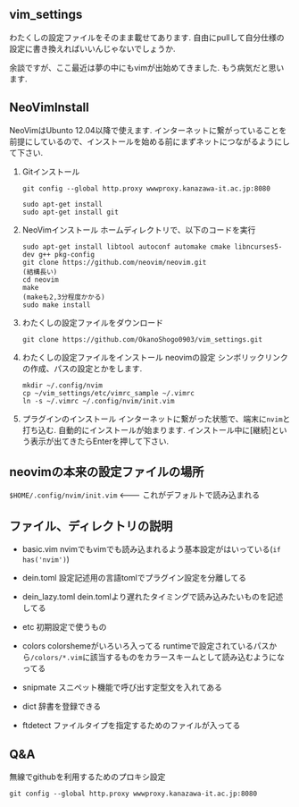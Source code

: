 ## vim_settings
わたくしの設定ファイルをそのまま載せてあります.
自由にpullして自分仕様の設定に書き換えればいいんじゃないでしょうか.

余談ですが、ここ最近は夢の中にもvimが出始めてきました.
もう病気だと思います.

## NeoVimInstall 
NeoVimはUbunto 12.04以降で使えます.
インターネットに繋がっていることを前提にしているので、インストールを始める前にまずネットにつながるようにして下さい.

1. Gitインストール

    ```
    git config --global http.proxy wwwproxy.kanazawa-it.ac.jp:8080

    sudo apt-get install
    sudo apt-get install git
    ```

2. NeoVimインストール
    ホームディレクトリで、以下のコードを実行

    ```
    sudo apt-get install libtool autoconf automake cmake libncurses5-dev g++ pkg-config
    git clone https://github.com/neovim/neovim.git
    (結構長い)
    cd neovim
    make
    (makeも2,3分程度かかる)
    sudo make install
    ```

3. わたくしの設定ファイルをダウンロード

    ```
    git clone https://github.com/OkanoShogo0903/vim_settings.git
    ```

4. わたくしの設定ファイルをインストール
    neovimの設定
    シンボリックリンクの作成、パスの設定とかをします.

    ```
    mkdir ~/.config/nvim
    cp ~/vim_settings/etc/vimrc_sample ~/.vimrc
    ln -s ~/.vimrc ~/.config/nvim/init.vim
    ```

5. プラグインのインストール
    インターネットに繋がった状態で、端末に`nvim`と打ち込む.
    自動的にインストールが始まります.
    インストール中に[継続]という表示が出てきたらEnterを押して下さい.


## neovimの本来の設定ファイルの場所
`$HOME/.config/nvim/init.vim` <--- これがデフォルトで読み込まれる

## ファイル、ディレクトリの説明
* basic.vim
  nvimでもvimでも読み込まれるよう基本設定がはいっている(`if has('nvim')`)

* dein.toml
  設定記述用の言語tomlでプラグイン設定を分離してる

* dein_lazy.toml
  dein.tomlより遅れたタイミングで読み込みたいものを記述してる

* etc
  初期設定で使うもの

* colors
  colorshemeがいろいろ入ってる
  runtimeで設定されているパスから`/colors/*.vim`に該当するものをカラースキームとして読み込むようになってる

* snipmate
  スニペット機能で呼び出す定型文を入れてある

* dict
  辞書を登録できる

* ftdetect
  ファイルタイプを指定するためのファイルが入ってる


## Q&A
無線でgithubを利用するためのプロキシ設定

```
git config --global http.proxy wwwproxy.kanazawa-it.ac.jp:8080
```

